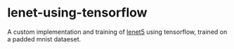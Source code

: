 # lenet-using-tensorflow

A custom implementation and training of [lenet5](http://vision.stanford.edu/cs598_spring07/papers/Lecun98.pdf) using tensorflow, trained on a padded mnist dataeset. 

